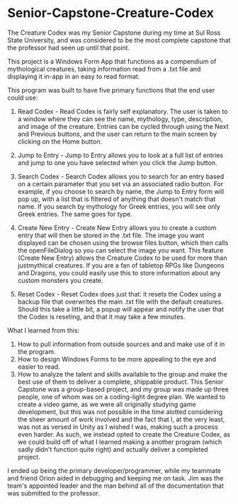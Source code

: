 # Senior-Capstone-Creature-Codex
The Creature Codex was my Senior Capstone during my time at Sul Ross State University, and was considered to be the most complete capstone that the professor had seen up until that point.

This project is a Windows Form App that functions as a compendium of mythological creatures, taking information read from a .txt file and displaying it in-app in an easy to read format.

This program was built to have five primary functions that the end user could use:

  1. Read Codex - Read Codex is fairly self explanatory. The user is taken to a window where they can see the name, mythology, type, description, and image of the creature. Entries can be cycled through using the Next and Previous buttons, and the user can return to the main screen by clicking on the Home button.

  2. Jump to Entry - Jump to Entry allows you to look at a full list of entries and jump to one you have selected when you click the Jump button.

  3. Search Codex - Search Codex allows you to search for an entry based on a certain parameter that you set via an associated radio button. For example, if you choose to search by name, the Jump to Entry form will pop up, with a list that is filtered of anything that doesn't match that name. If you search by mythology for Greek entries, you will see only Greek entries. The same goes for type.

  4. Create New Entry - Create New Entry allows you to create a custom entry that will then be stored in the .txt file. The image you want displayed can be chosen using the browse files button, which then calls the openFileDialog so you can select the image you want. This feature (Create New Entry) allows the Creature Codex to be used for more than justmythical creatures. If you are a fan of tabletop RPGs like Dungeons and Dragons, you could easily use this to store information about any custom monsters you create.

  5. Reset Codex - Reset Codex does just that: it resets the Codex using a backup file that overwrites the main .txt file with the default creatures. Should this take a little bit, a popup will appear and notify the user that the Codex is reseting, and that it may take a few minutes.

What I learned from this:

  1. How to pull information from outside sources and and make use of it in the program.
  2. How to design Windows Forms to be more appealing to the eye and easier to read.
  3. How to analyze the talent and skills available to the group and make the best use of them to deliver a complete, shippable product. This Senior Capstone was a group-based project, and my group was made up three people, one of whom was on a coding-light degree plan. We wanted to create a video game, as we were all originally studying game development, but this was not possible in the time alotted considering the sheer amount of work involved and the fact that I, at the very least, was not as versed in Unity as I wished I was, making such a process even harder. As such, we instead opted to create the Creature Codex, as we could build off of what I learned making a another program (which sadly didn't function quite right) and actually deliver a completed project. 

  I ended up being the primary developer/programmer, while my teammate and friend Orion aided in debugging and keeping me on task. Jim was the team's appointed leader and the man behind all of the documentation that was submitted to the professor.
